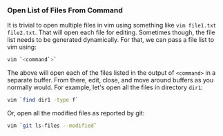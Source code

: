 ### Open List of Files From Command

It is trivial to open multiple files in vim using something like `vim file1.txt file2.txt`. That will open each file for editing. Sometimes though, the file list needs to be generated dynamically. For that, we can pass a file list to vim using:

```sh
vim `<command`>`
```

The above will open each of the files listed in the output of `<command>` in a separate buffer. From there, edit, close, and move around buffers as you normally would. For example, let's open all the files in directory `dir1`:

```sh
vim `find dir1 -type f`
```

Or, open all the modified files as reported by git:

```sh
vim `git ls-files --modified`
```

